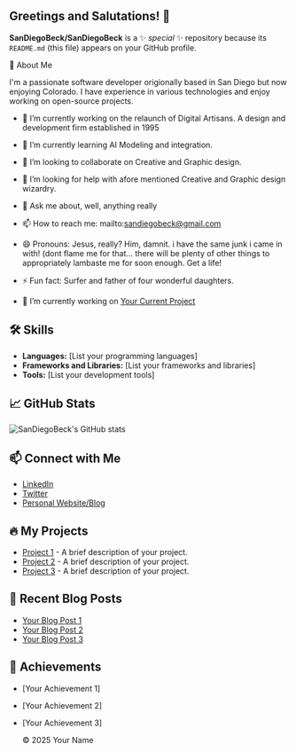 ## Greetings and Salutations! 👋

<!--<!DOCTYPE html>
<html lang="en">
<head>
    <meta charset="UTF-8">
    <title>SanDiegoBeck</title>
    <link rel="stylesheet" href="styles.css">
</head>
<body>
    <header>
        <h1>Greetings and Salutations!</h1>
    </header>
    <main>
        <!-- Begin Content Here! -->

**SanDiegoBeck/SanDiegoBeck** is a ✨ _special_ ✨ repository because its `README.md` (this file) appears on your GitHub profile.

🚀 About Me

I'm a passionate software developer origionally based in San Diego but now enjoying Colorado. I have experience in various technologies and enjoy working on open-source projects.

- 🔭 I’m currently working on the relaunch of Digital Artisans. A design and development firm established in 1995
- 🌱 I’m currently learning AI Modeling and integration.
- 👯 I’m looking to collaborate on Creative and Graphic design.
- 🤔 I’m looking for help with afore mentioned Creative and Graphic design wizardry.
- 💬 Ask me about, well, anything really
- 📫 How to reach me: mailto:sandiegobeck@gmail.com

- 😄 Pronouns: Jesus, really? Him, damnit. i have the same junk i came in with! (dont flame me for that... there will be plenty of other things to appropriately lambaste me for soon enough. Get a life!
- ⚡ Fun fact: Surfer and father of four wonderful daughters.

- 🔭 I’m currently working on [Your Current Project](link-to-your-project)

## 🛠️ Skills

- **Languages:** [List your programming languages]
- **Frameworks and Libraries:** [List your frameworks and libraries]
- **Tools:** [List your development tools]

## 📈 GitHub Stats

![SanDiegoBeck's GitHub stats](https://github-readme-stats.vercel.app/api?username=SanDiegoBeck&show_icons=true&theme=dark)

## 📫 Connect with Me

- [LinkedIn](https://www.linkedin.com/in/your-profile)
- [Twitter](https://twitter.com/your-twitter-handle)
- [Personal Website/Blog](https://your-website.com)

## 🔥 My Projects

- [Project 1](link-to-project-1) - A brief description of your project.
- [Project 2](link-to-project-2) - A brief description of your project.
- [Project 3](link-to-project-3) - A brief description of your project.

## 📝 Recent Blog Posts

<!-- BLOG-POST-LIST:START -->
<!-- BLOG-POST-LIST:END -->

<!-- BLOG-POST-LIST:START -->
- [Your Blog Post 1](link-to-your-blog-post-1)
- [Your Blog Post 2](link-to-your-blog-post-2)
- [Your Blog Post 3](link-to-your-blog-post-3)
<!-- BLOG-POST-LIST:END -->

## 🏅 Achievements

- [Your Achievement 1]
- [Your Achievement 2]
- [Your Achievement 3]

    </main>
    <footer>
        <p>&copy; 2025 Your Name</p>
    </footer>
</body>
</html>
